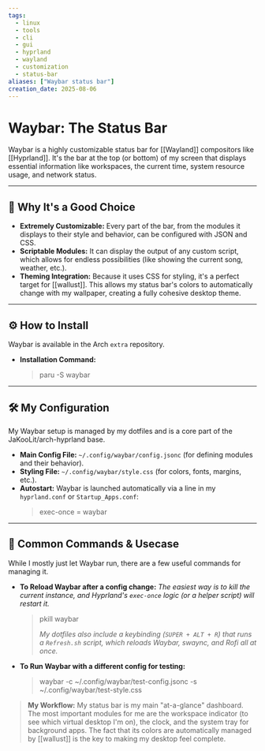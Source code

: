```yaml
---
tags:
  - linux
  - tools
  - cli
  - gui
  - hyprland
  - wayland
  - customization
  - status-bar
aliases: ["Waybar status bar"]
creation_date: 2025-08-06
---
```


# Waybar: The Status Bar

Waybar is a highly customizable status bar for [[Wayland]] compositors like [[Hyprland]]. It's the bar at the top (or bottom) of my screen that displays essential information like workspaces, the current time, system resource usage, and network status.

---
## 🤔 Why It's a Good Choice
- **Extremely Customizable:** Every part of the bar, from the modules it displays to their style and behavior, can be configured with JSON and CSS.
- **Scriptable Modules:** It can display the output of any custom script, which allows for endless possibilities (like showing the current song, weather, etc.).
- **Theming Integration:** Because it uses CSS for styling, it's a perfect target for [[wallust]]. This allows my status bar's colors to automatically change with my wallpaper, creating a fully cohesive desktop theme.

---
## ⚙️ How to Install
Waybar is available in the Arch `extra` repository.

- **Installation Command:**
  > paru -S waybar

---
## 🛠️ My Configuration
My Waybar setup is managed by my dotfiles and is a core part of the JaKooLit/arch-hyprland base.

- **Main Config File:** `~/.config/waybar/config.jsonc` (for defining modules and their behavior).
- **Styling File:** `~/.config/waybar/style.css` (for colors, fonts, margins, etc.).
- **Autostart:** Waybar is launched automatically via a line in my `hyprland.conf` or `Startup_Apps.conf`:
  > exec-once = waybar

---
## 🚀 Common Commands & Usecase
While I mostly just let Waybar run, there are a few useful commands for managing it.

- **To Reload Waybar after a config change:**
  *The easiest way is to kill the current instance, and Hyprland's `exec-once` logic (or a helper script) will restart it.*
  > pkill waybar
  >
  > *My dotfiles also include a keybinding (`SUPER + ALT + R`) that runs a `Refresh.sh` script, which reloads Waybar, swaync, and Rofi all at once.*

- **To Run Waybar with a different config for testing:**
  > waybar -c ~/.config/waybar/test-config.jsonc -s ~/.config/waybar/test-style.css

> **My Workflow:** My status bar is my main "at-a-glance" dashboard. The most important modules for me are the workspace indicator (to see which virtual desktop I'm on), the clock, and the system tray for background apps. The fact that its colors are automatically managed by [[wallust]] is the key to making my desktop feel complete.